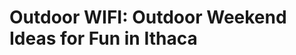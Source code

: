 Outdoor WIFI: Outdoor Weekend Ideas for Fun in Ithaca
=====================================================
